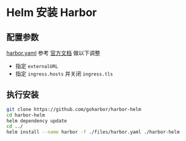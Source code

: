# Helm 安装 Harbor

## 配置参数

[harbor.yaml](./files/harbor.yaml) 参考 [官方文档](https://github.com/goharbor/harbor-helm/blob/master/README.md) 做以下调整

- 指定 `externalURL`
- 指定 `ingress.hosts` 并关闭 `ingress.tls`

## 执行安装



```sh
git clone https://github.com/goharbor/harbor-helm
cd harbor-helm
helm dependency update
cd ../
helm install --name harbor -f ./files/harbor.yaml ./harbor-helm
```

